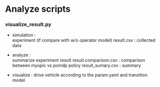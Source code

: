 # Analyze scripts

### visualize_result.py
* simulation :   
    experiment (if compare with w/o operator model)
    result.csv : collected data 
* analyze :  
    summarize experiment result
    result.comparison.csv : comparison between myopic vs pomdp policy
    result_sumary.csv : summary
    
* visualize : drive vehicle according to the param.yaml and transition model 
